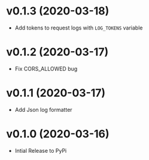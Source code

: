 # v0.1.3 (2020-03-18)

* Add tokens to request logs with `LOG_TOKENS` variable

# v0.1.2 (2020-03-17)

* Fix CORS_ALLOWED bug

# v0.1.1 (2020-03-17)

* Add Json log formatter

# v0.1.0 (2020-03-16)

* Intial Release to PyPi